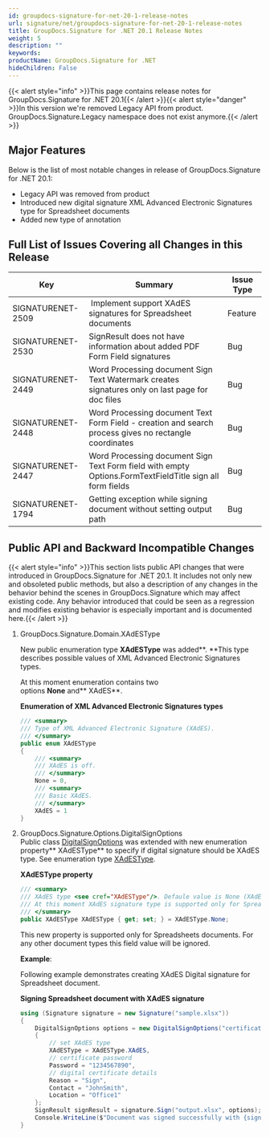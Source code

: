 ```yaml
---
id: groupdocs-signature-for-net-20-1-release-notes
url: signature/net/groupdocs-signature-for-net-20-1-release-notes
title: GroupDocs.Signature for .NET 20.1 Release Notes
weight: 5
description: ""
keywords: 
productName: GroupDocs.Signature for .NET
hideChildren: False
---
```

{{< alert style="info" >}}This page contains release notes for GroupDocs.Signature for .NET 20.1{{< /alert >}}{{< alert style="danger" >}}In this version we're removed Legacy API from product. GroupDocs.Signature.Legacy namespace does not exist anymore.{{< /alert >}}

## Major Features

Below is the list of most notable changes in release of GroupDocs.Signature for .NET 20.1:

*   Legacy API was removed from product
*   Introduced new digital signature XML Advanced Electronic Signatures type for Spreadsheet documents
*   Added new type of annotation

## Full List of Issues Covering all Changes in this Release

| Key | Summary | Issue Type |
| --- | --- | --- |
| SIGNATURENET-2509  |  Implement support XAdES signatures for Spreadsheet documents | Feature |
| SIGNATURENET-2530 | SignResult does not have information about added PDF Form Field signatures | Bug |
| SIGNATURENET-2449 | Word Processing document Sign Text Watermark creates signatures only on last page for doc files | Bug |
| SIGNATURENET-2448 | Word Processing document Text Form Field - creation and search process gives no rectangle coordinates | Bug |
| SIGNATURENET-2447 | Word Processing document Sign Text Form field with empty Options.FormTextFieldTitle sign all form fields | Bug |
| SIGNATURENET-1794 | Getting exception while signing document without setting output path | Bug |

## Public API and Backward Incompatible Changes

{{< alert style="info" >}}This section lists public API changes that were introduced in GroupDocs.Signature for .NET 20.1. It includes not only new and obsoleted public methods, but also a description of any changes in the behavior behind the scenes in GroupDocs.Signature which may affect existing code. Any behavior introduced that could be seen as a regression and modifies existing behavior is especially important and is documented here.{{< /alert >}}

1.  GroupDocs.Signature.Domain.XAdESType
    
    New public enumeration type **XAdESType** was added**. **This type describes possible values of XML Advanced Electronic Signatures types.
    
    At this moment enumeration contains two options **None** and** XAdES**.
    
    **Enumeration of XML Advanced Electronic Signatures types**
    
    ```csharp
    /// <summary>
    /// Type of XML Advanced Electronic Signature (XAdES).
    /// </summary>
    public enum XAdESType
    {
        /// <summary>
        /// XAdES is off.
        /// </summary>
        None = 0,
        /// <summary>
        /// Basic XAdES.
        /// </summary>
        XAdES = 1
    }
    ```
    
2.  GroupDocs.Signature.Options.DigitalSignOptions  
    Public class [DigitalSignOptions](https://apireference.groupdocs.com/net/signature/groupdocs.signature.options/digitalsignoptions) was extended with new enumeration property** XAdESType** to specify if digital signature should be XAdES type. See enumeration type [XAdESType](https://apireference.groupdocs.com/net/signature/groupdocs.signature.domain/xadestype).
    
    **XAdESType property**
    
    ```csharp
    /// <summary>
    /// XAdES type <see cref="XAdESType"/>. Defaule value is None (XAdES is off).
    /// At this moment XAdES signature type is supported only for Spreadsheet documents.
    /// </summary>
    public XAdESType XAdESType { get; set; } = XAdESType.None;
    
    ```
    
    This new property is supported only for Spreadsheets documents. For any other document types this field value will be ignored.
    
    **Example**:
    
    Following example demonstrates creating XAdES Digital signature for Spreadsheet document.
    
    **Signing Spreadsheet document with XAdES signature**
    
    ```csharp
    using (Signature signature = new Signature("sample.xlsx"))
    {
        DigitalSignOptions options = new DigitalSignOptions("certificate.pfx")
        {
            // set XAdES type
            XAdESType = XAdESType.XAdES,
            // certificate password
            Password = "1234567890",
            // digital certificate details
            Reason = "Sign",
            Contact = "JohnSmith",
            Location = "Office1"
        };
        SignResult signResult = signature.Sign("output.xlsx", options);
        Console.WriteLine($"Document was signed successfully with {signResult.Succeeded.Count} signature(s).\nFile saved at {outputFilePath}.");    
    }
    ```
